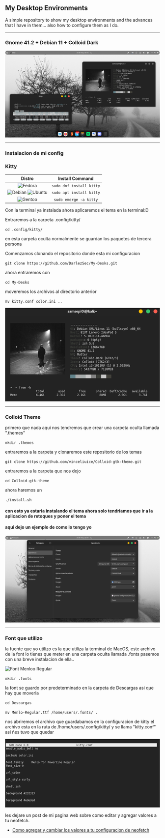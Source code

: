## My Desktop Environments

A simple repository to show my desktop environments and the advances that I have in them... also how to configure them as I do.

---

### Gnome 41.2 + Debian 11 + Colloid Dark

![](https://github.com/DarlezSec/My-Desks/blob/main/Captura%20de%20pantalla%20de%202022-05-24%2019-44-19.png)

---

### Instalacion de mi config 

### Kitty

| Distro | Install Command |
| :----: | :----: |
| ![Fedora] | `sudo dnf install kitty` |
| ![Debian]&nbsp;![Ubuntu] | `sudo apt install kitty` |
| ![Gentoo] | `sudo emerge -a kitty` |

[arch]: https://antergos.com/distro-logos/archlogo26x26.png
[fedora]: https://user-images.githubusercontent.com/17854950/86288769-c3351a00-bbea-11ea-908c-156c7bf0b778.png
[openSUSE]: https://antergos.com/distro-logos/Geeko-button-bling7.png
[ubuntu]: https://user-images.githubusercontent.com/17854950/86288823-e069e880-bbea-11ea-9214-4764c5628f39.png
[debian]: https://user-images.githubusercontent.com/17854950/86288828-e4960600-bbea-11ea-9a46-4eb19621b3ae.png
[gentoo]: https://user-images.githubusercontent.com/17854950/86288836-e790f680-bbea-11ea-8104-3aa429805d0e.png

Con la terminal ya instalada ahora aplicaremos el tema en la terminal:D

Entraremos a la carpeta .config/kitty/

`cd .config/kitty/`

en esta carpeta oculta normalmente se guardan los paquetes de tercera persona

Comenzamos clonando el repositorio donde esta mi configuracion

`git clone https://github.com/DarlezSec/My-Desks.git`

ahora entraremos con 

`cd My-Desks`

moveremos los archivos al directorio anterior

`mv kitty.conf color.ini ..`

   ![](https://github.com/DarlezSec/My-Desks/blob/main/gnome-shell-screenshot-3yrlxt.png)

---

### Colloid Theme

primero que nada aqui nos tendremos que crear una carpeta oculta llamada ".themes"

`mkdir .themes`

entraremos a la carpeta y clonaremos este repositorio de los temas

`git clone https://github.com/vinceliuice/Colloid-gtk-theme.git`

entraremos a la carpeta que nos dejo

`cd Colloid-gtk-theme`

ahora haremos un 

`./install.sh`

#### con esto ya estaria instalando el tema ahora solo tendriamos que ir a la aplicacion de retoques y poner el tema
#### aqui dejo un ejemplo de como lo tengo yo

![](https://github.com/DarlezSec/My-Desks/blob/main/Imagenes/gnome-shell-screenshot-gds5pl.png)

---

### Font que utilizo

la fuente que yo utilizo es la que utiliza la terminal de MacOS, este archivo de la font lo tienes que meter en una carpeta oculta llamada .fonts pasemos con una breve instalacion de ella..

![Font Menloo Regular](https://www.youtube.com/redirect?event=video_description&redir_token=QUFFLUhqbWxaZjU3WFBVNkZZQksxTG1LZDRjU0ZBR01IZ3xBQ3Jtc0tsR3g4RUNoLXVYMGthNVJSYW8yNDllSmh5NUdMRnhFVmcwcDRfMVdtb3E4NEpiQmdlcUdrVm1hbGM5LWYzODNjMFpIS3I0NWVpY1NfR3c1bF9MNFBZa2RqYldsZ21HQml4RllfQ05FZ3hYR1QxMURZOA&q=https%3A%2F%2Fgithub.com%2Fhbin%2Ftop-programming-fonts%2Fraw%2Fmaster%2FMenlo-Regular.ttf&v=o_KwUAu2s9w)

`mkdir .fonts`

la font se guardo por predeterminado en la carpeta de Descargas asi que hay que moverla

`cd Descargas`

`mv Menlo-Regular.ttf /home/users/.fonts/ .`

nos abriremos el archivo que guardabamos en la configuracion de kitty el archivo esta en la ruta de /home/users/.config/kitty/ y se llama "kitty.conf" asi ñes tuvo que quedar

![](https://github.com/DarlezSec/My-Desks/blob/main/Imagenes/gnome-shell-screenshot-hmbeim.png)

les dejare un post de mi pagina web sobre como editar y agregar valores a tu neofetch.


* [Como agregar y cambiar los valores a tu configuracion de neofetch](https://darlezsec.vercel.app/p/modificar-y-agregar-valores-a-tu-neofetch/)







